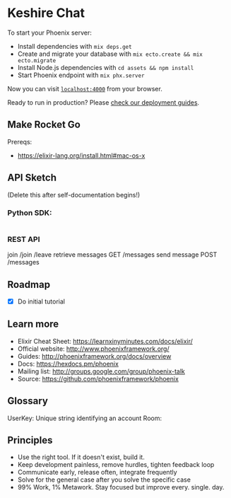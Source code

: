 # Keshire Chat

To start your Phoenix server:

  * Install dependencies with `mix deps.get`
  * Create and migrate your database with `mix ecto.create && mix ecto.migrate`
  * Install Node.js dependencies with `cd assets && npm install`
  * Start Phoenix endpoint with `mix phx.server`

Now you can visit [`localhost:4000`](http://localhost:4000) from your browser.

Ready to run in production? Please [check our deployment guides](http://www.phoenixframework.org/docs/deployment).

## Make Rocket Go

Prereqs:
- https://elixir-lang.org/install.html#mac-os-x

## API Sketch

(Delete this after self-documentation begins!)

### Python SDK:
```
```

### REST API
join /join
/leave
retrieve messages GET /messages
send message POST /messages


## Roadmap

- [X] Do initial tutorial

## Learn more

  * Elixir Cheat Sheet: https://learnxinyminutes.com/docs/elixir/
  * Official website: http://www.phoenixframework.org/
  * Guides: http://phoenixframework.org/docs/overview
  * Docs: https://hexdocs.pm/phoenix
  * Mailing list: http://groups.google.com/group/phoenix-talk
  * Source: https://github.com/phoenixframework/phoenix

## Glossary

UserKey: Unique string identifying an account
Room:

## Principles

- Use the right tool. If it doesn't exist, build it.
- Keep development painless, remove hurdles, tighten feedback loop
- Communicate early, release often, integrate frequently
- Solve for the general case after you solve the specific case
- 99% Work, 1% Metawork. Stay focused but improve every. single. day.